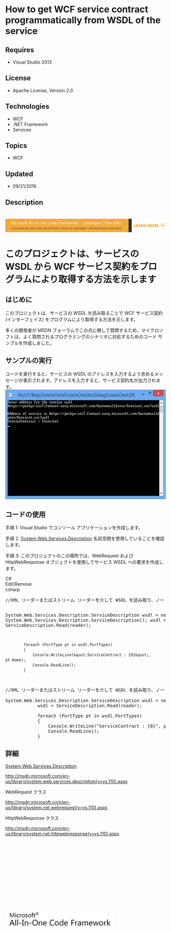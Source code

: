 # How to get WCF service contract programmatically from WSDL of the service
## Requires
- Visual Studio 2013
## License
- Apache License, Version 2.0
## Technologies
- WCF
- .NET Framework
- Services
## Topics
- WCF
## Updated
- 09/21/2016
## Description

<h1><em><img id="154431" src="154431-8171.onecodesampletopbanner.png" alt=""></em></h1>
<h1>このプロジェクトは、サービスの WSDL から WCF サービス契約をプログラムにより取得する方法を示します</h1>
<h2>はじめに</h2>
<p>このプロジェクトは、サービスの WSDL を読み取ることで WCF サービス契約 (インターフェイス) をプログラムにより取得する方法を示します。</p>
<p>多くの開発者が MSDN フォーラムでこの点に関して質問するため、マイクロソフトは、よく質問されるプログラミングのシナリオに対処するためのコード サンプルを作成しました。</p>
<h2>サンプルの実行</h2>
<p>コードを実行すると、サービスの WSDL のアドレスを入力するよう求めるメッセージが表示されます。アドレスを入力すると、サービス契約名が出力されます。&nbsp;<img id="154432" src="154432-image001.png" alt="" width="677" height="343"></p>
<h2>コードの使用</h2>
<p>手順 1: Visual Studio でコンソール アプリケーションを作成します。</p>
<p>手順 2. <a title="System.Web.Services.Description への自動生成されたリンク" class="libraryLink" href="https://code.msdn.microsoft.com/The-illustrates-how-to-get-8adc4264/https://code.msdn.microsoft.com/The-illustrates-how-to-get-8adc4264/https://msdn.microsoft.com/en-US/library/System.Web.Services.Description.aspx">
System.Web.Services.Description</a> 名前空間を使用していることを確認します。</p>
<p>手順 3: このプロジェクトのこの場所では、WebRequest および HttpWebResponse オブジェクトを使用してサービス WSDL への要求を作成します。
</p>
<div class="scriptcode">
<div class="pluginEditHolder" pluginCommand="mceScriptCode">
<div class="title"><span>C#</span></div>
<div class="pluginLinkHolder"><span class="pluginEditHolderLink">Edit</span>|<span class="pluginRemoveHolderLink">Remove</span></div>
<span class="hidden">csharp</span>
<pre class="hidden">//XML リーダーまたはストリーム リーダーを介して WSDL を読み取り、ノード ポートの種類を特定する

System.Web.Services.Description.ServiceDescription wsdl = new System.Web.Services.Description.ServiceDescription();
            wsdl = ServiceDescription.Read(reader);

            foreach (PortType pt in wsdl.PortTypes)
            {
                Console.WriteLine(&quot;ServiceContract : {0}&quot;, pt.Name);
                Console.ReadLine();
            }
</pre>
<div class="preview">
<pre class="csharp"><span class="cs__com">//XML&nbsp;リーダーまたはストリーム&nbsp;リーダーを介して&nbsp;WSDL&nbsp;を読み取り、ノード&nbsp;ポートの種類を特定する</span>&nbsp;
&nbsp;
System.Web.Services.Description.ServiceDescription&nbsp;wsdl&nbsp;=&nbsp;<span class="cs__keyword">new</span>&nbsp;System.Web.Services.Description.ServiceDescription();&nbsp;
&nbsp;&nbsp;&nbsp;&nbsp;&nbsp;&nbsp;&nbsp;&nbsp;&nbsp;&nbsp;&nbsp;&nbsp;wsdl&nbsp;=&nbsp;ServiceDescription.Read(reader);&nbsp;
&nbsp;
&nbsp;&nbsp;&nbsp;&nbsp;&nbsp;&nbsp;&nbsp;&nbsp;&nbsp;&nbsp;&nbsp;&nbsp;<span class="cs__keyword">foreach</span>&nbsp;(PortType&nbsp;pt&nbsp;<span class="cs__keyword">in</span>&nbsp;wsdl.PortTypes)&nbsp;
&nbsp;&nbsp;&nbsp;&nbsp;&nbsp;&nbsp;&nbsp;&nbsp;&nbsp;&nbsp;&nbsp;&nbsp;{&nbsp;
&nbsp;&nbsp;&nbsp;&nbsp;&nbsp;&nbsp;&nbsp;&nbsp;&nbsp;&nbsp;&nbsp;&nbsp;&nbsp;&nbsp;&nbsp;&nbsp;Console.WriteLine(<span class="cs__string">&quot;ServiceContract&nbsp;:&nbsp;{0}&quot;</span>,&nbsp;pt.Name);&nbsp;
&nbsp;&nbsp;&nbsp;&nbsp;&nbsp;&nbsp;&nbsp;&nbsp;&nbsp;&nbsp;&nbsp;&nbsp;&nbsp;&nbsp;&nbsp;&nbsp;Console.ReadLine();&nbsp;
&nbsp;&nbsp;&nbsp;&nbsp;&nbsp;&nbsp;&nbsp;&nbsp;&nbsp;&nbsp;&nbsp;&nbsp;}&nbsp;
</pre>
</div>
</div>
</div>
<p></p>
<h2>詳細</h2>
<p><a title="System.Web.Services.Description への自動生成されたリンク" class="libraryLink" href="https://code.msdn.microsoft.com/The-illustrates-how-to-get-8adc4264/https://code.msdn.microsoft.com/The-illustrates-how-to-get-8adc4264/https://msdn.microsoft.com/en-US/library/System.Web.Services.Description.aspx">System.Web.Services.Description</a></p>
<p><a href="http://msdn.microsoft.com/en-us/library/system.web.services.description(v=vs.110).aspx">http://msdn.microsoft.com/en-us/library/system.web.services.description(v=vs.110).aspx</a></p>
<p>WebRequest クラス</p>
<p><a href="http://msdn.microsoft.com/en-us/library/system.net.webrequest(v=vs.110).aspx">http://msdn.microsoft.com/en-us/library/system.net.webrequest(v=vs.110).aspx</a></p>
<p>HttpWebResponse クラス</p>
<p><a href="http://msdn.microsoft.com/en-us/library/system.net.httpwebresponse(v=vs.110).aspx">http://msdn.microsoft.com/en-us/library/system.net.httpwebresponse(v=vs.110).aspx</a></p>
<p><span style="color:#ffffff">Microsoft All-In-One Code Framework is a free, centralized code sample library driven by developers' real-world pains and needs. The goal is to provide customer-driven code samples for all Microsoft development technologies, and
 reduce developers' efforts in solving typical programming tasks. Our team listens to developers&rsquo; pains in the MSDN forums, social media and various DEV communities. We write code samples based on developers&rsquo; frequently asked programming tasks,
 and allow developers to download them with a short sample publishing cycle. Additionally, we offer a free code sample request service. It is a proactive way for our developer community to obtain code samples directly from Microsoft.</span></p>
<p><strong>&nbsp;</strong><em>&nbsp;</em></p>
<p><img id="154433" src="154433-image.png" alt=""></p>
<p><em><br>
</em></p>
